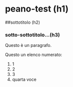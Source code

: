 # peano-test (h1)
##sottotitolo (h2)
### sotto-sottotitolo...(h3)

Questo è un paragrafo.

Questo un elenco numerato:
1. 1
2. 2
3. 3
4. quarta voce


